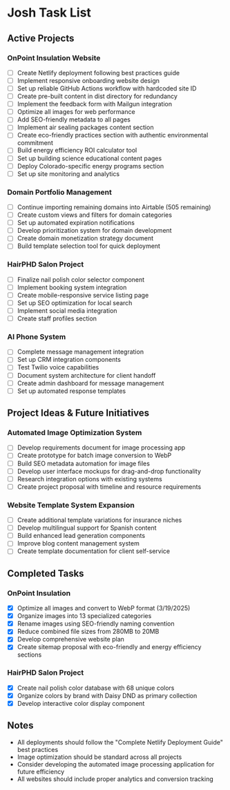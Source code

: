 # Josh Task List

## Active Projects

### OnPoint Insulation Website
- [ ] Create Netlify deployment following best practices guide
- [ ] Implement responsive onboarding website design
- [ ] Set up reliable GitHub Actions workflow with hardcoded site ID
- [ ] Create pre-built content in dist directory for redundancy
- [ ] Implement the feedback form with Mailgun integration
- [ ] Optimize all images for web performance
- [ ] Add SEO-friendly metadata to all pages
- [ ] Implement air sealing packages content section
- [ ] Create eco-friendly practices section with authentic environmental commitment
- [ ] Build energy efficiency ROI calculator tool
- [ ] Set up building science educational content pages
- [ ] Deploy Colorado-specific energy programs section
- [ ] Set up site monitoring and analytics

### Domain Portfolio Management
- [ ] Continue importing remaining domains into Airtable (505 remaining)
- [ ] Create custom views and filters for domain categories
- [ ] Set up automated expiration notifications
- [ ] Develop prioritization system for domain development
- [ ] Create domain monetization strategy document
- [ ] Build template selection tool for quick deployment

### HairPHD Salon Project
- [ ] Finalize nail polish color selector component
- [ ] Implement booking system integration
- [ ] Create mobile-responsive service listing page
- [ ] Set up SEO optimization for local search
- [ ] Implement social media integration
- [ ] Create staff profiles section

### AI Phone System
- [ ] Complete message management integration
- [ ] Set up CRM integration components
- [ ] Test Twilio voice capabilities
- [ ] Document system architecture for client handoff
- [ ] Create admin dashboard for message management
- [ ] Set up automated response templates

## Project Ideas & Future Initiatives

### Automated Image Optimization System
- [ ] Develop requirements document for image processing app
- [ ] Create prototype for batch image conversion to WebP
- [ ] Build SEO metadata automation for image files
- [ ] Develop user interface mockups for drag-and-drop functionality
- [ ] Research integration options with existing systems
- [ ] Create project proposal with timeline and resource requirements

### Website Template System Expansion
- [ ] Create additional template variations for insurance niches
- [ ] Develop multilingual support for Spanish content
- [ ] Build enhanced lead generation components
- [ ] Improve blog content management system
- [ ] Create template documentation for client self-service

## Completed Tasks

### OnPoint Insulation
- [x] Optimize all images and convert to WebP format (3/19/2025)
- [x] Organize images into 13 specialized categories
- [x] Rename images using SEO-friendly naming convention
- [x] Reduce combined file sizes from 280MB to 20MB
- [x] Develop comprehensive website plan
- [x] Create sitemap proposal with eco-friendly and energy efficiency sections

### HairPHD Salon Project
- [x] Create nail polish color database with 68 unique colors
- [x] Organize colors by brand with Daisy DND as primary collection
- [x] Develop interactive color display component

## Notes
- All deployments should follow the "Complete Netlify Deployment Guide" best practices
- Image optimization should be standard across all projects
- Consider developing the automated image processing application for future efficiency
- All websites should include proper analytics and conversion tracking
